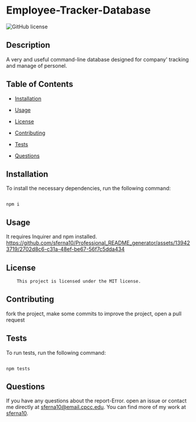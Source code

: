 # Employee-Tracker-Database

![GitHub license](https://img.shields.io/badge/license-MIT-blue.svg)

## Description

A very and useful command-line database  designed for company' tracking and manage of personel.

## Table of Contents

* [Installation](#installation)
* [Usage](#usage)

* [License](#license)

* [Contributing](#contributing)
* [Tests](#test)
* [Questions](#questions)

## Installation

To install the necessary dependencies, run the following command:

```

npm i

```

## Usage

It requires Inquirer and npm installed.
https://github.com/sferna10/Professional_README_generator/assets/139423719/2702d8c6-c31a-48ef-be67-56f7c5dda434

## License 
    
        This project is licensed under the MIT license.

## Contributing

fork the project, make some commits to improve the project, open a pull request

## Tests

To run tests, run the following command:
```

npm tests
```

## Questions

If you have any questions about the report-Error. open an issue or contact me  directly at sferna10@email.cpcc.edu. You can find more of my work at [sferna10](https://github.com/sferna10/).
